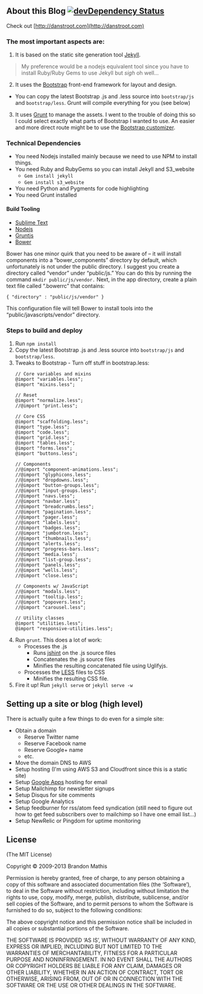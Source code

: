 ## About this Blog  [![devDependency Status](https://david-dm.org/dstroot/my_blog/dev-status.png?theme=shields.io)](https://david-dm.org/dstroot/my_blog#info=devDependencies)

Check out [http://danstroot.com](http://danstroot.com)

### The most important aspects are:
1. It is based on the static site generation tool [Jekyll](http://jekyllrb.com/).

  > My preference would be a nodejs equivalent tool since you have
  > to install Ruby/Ruby Gems to use Jekyll but _sigh_ oh well...

2. It uses the [Bootstrap](http://getbootstrap.com/) front-end framework for layout and design.
 * You can copy the latest Bootstrap .js and .less source into `bootstrap/js` and `bootstrap/less`.  Grunt will compile everything for you (see below)
3. It uses [Grunt](http://gruntjs.com/) to manage the assets.  I went to the trouble of doing this so I could select exactly what parts of Bootstrap I wanted to use.  An easier and more direct route might be to use the [Bootstrap customizer](http://getbootstrap.com/customize/).

### Technical Dependencies
* You need Nodejs installed mainly because we need to use NPM to install things.
* You need Ruby and RubyGems so you can install Jekyll and S3_website
  * `Gem install jekyll`
  * `Gem install s3_website`
* You need Python and Pygments for code highlighting
* You need Grunt installed

#### Build Tooling

* [Sublime Text](http://www.sublimetext.com/)
* [Nodejs](http://nodejs.org/)
* [Gruntjs](http://gruntjs.com/)
* [Bower](http://bower.io/)

Bower has one minor quirk that you need to be aware of – it will install components into a “bower_components” directory by default, which unfortunately is not under the public directory. I suggest you create a directory called “vendor” under “public/js.” You can do this by running the command `mkdir public/js/vendor.` Next, in the app directory, create a plain text file called “.bowerrc” that contains:

`{ "directory" : "public/js/vendor" }`

This configuration file will tell Bower to install tools into the “public/javascripts/vendor” directory.

### Steps to build and deploy
1. Run `npm install`
2. Copy the latest Bootstrap .js and .less source into `bootstrap/js` and `bootstrap/less`.
3. Tweaks to Bootstrap - Turn off stuff in bootstrap.less:
    ```
    // Core variables and mixins
    @import "variables.less";
    @import "mixins.less";

    // Reset
    @import "normalize.less";
    //@import "print.less";

    // Core CSS
    @import "scaffolding.less";
    @import "type.less";
    @import "code.less";
    @import "grid.less";
    @import "tables.less";
    @import "forms.less";
    @import "buttons.less";

    // Components
    //@import "component-animations.less";
    //@import "glyphicons.less";
    //@import "dropdowns.less";
    //@import "button-groups.less";
    //@import "input-groups.less";
    //@import "navs.less";
    //@import "navbar.less";
    //@import "breadcrumbs.less";
    //@import "pagination.less";
    //@import "pager.less";
    //@import "labels.less";
    //@import "badges.less";
    //@import "jumbotron.less";
    //@import "thumbnails.less";
    //@import "alerts.less";
    //@import "progress-bars.less";
    //@import "media.less";
    //@import "list-group.less";
    //@import "panels.less";
    //@import "wells.less";
    //@import "close.less";

    // Components w/ JavaScript
    //@import "modals.less";
    //@import "tooltip.less";
    //@import "popovers.less";
    //@import "carousel.less";

    // Utility classes
    @import "utilities.less";
    @import "responsive-utilities.less";
    ```
4. Run `grunt`.  This does a lot of work:
   * Processes the .js
       * Runs [jshint](http://www.jshint.com/) on the .js source files
       * Concatenates the .js source files
       * Minifies the resulting concatenated file using Uglifyjs.
    * Processes the [LESS](http://lesscss.org/) files to CSS
       * Minifies the resulting CSS file.
5. Fire it up!  Run `jekyll serve` or `jekyll serve -w`

## Setting up a site or blog (high level)

There is actually quite a few things to do even for a simple site:
* Obtain a domain
  * Reserve Twitter name
  * Reserve Facebook name
  * Reserve Google+ name
  * etc.
* Move the domain DNS to AWS
* Setup hosting (I'm using AWS S3 and Cloudfront since this is a static site)
* Setup [Google Apps](http://www.google.com/enterprise/apps/business/) hosting for email
* Setup Mailchimp for newsletter signups
* Setup Disqus for site comments
* Setup Google Analytics
* Setup feedburner for rss/atom feed syndication (still need to figure out how to get feed subscribers over to mailchimp so I have one email list...)
* Setup NewRelic or Pingdom for uptime monitoring

## License
(The MIT License)

Copyright © 2009-2013 Brandon Mathis

Permission is hereby granted, free of charge, to any person obtaining a copy of this software and associated documentation files (the ‘Software’), to deal in the Software without restriction, including without limitation the rights to use, copy, modify, merge, publish, distribute, sublicense, and/or sell copies of the Software, and to permit persons to whom the Software is furnished to do so, subject to the following conditions:

The above copyright notice and this permission notice shall be included in all copies or substantial portions of the Software.

THE SOFTWARE IS PROVIDED ‘AS IS’, WITHOUT WARRANTY OF ANY KIND, EXPRESS OR IMPLIED, INCLUDING BUT NOT LIMITED TO THE WARRANTIES OF MERCHANTABILITY, FITNESS FOR A PARTICULAR PURPOSE AND NONINFRINGEMENT. IN NO EVENT SHALL THE AUTHORS OR COPYRIGHT HOLDERS BE LIABLE FOR ANY CLAIM, DAMAGES OR OTHER LIABILITY, WHETHER IN AN ACTION OF CONTRACT, TORT OR OTHERWISE, ARISING FROM, OUT OF OR IN CONNECTION WITH THE SOFTWARE OR THE USE OR OTHER DEALINGS IN THE SOFTWARE.

